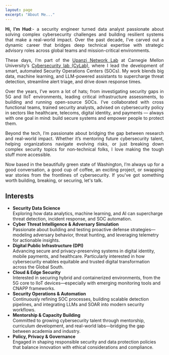 ```yaml
---
layout: page
excerpt: "About Me..."
---
```

<p>
<div style="text-align: justify">
<b>Hi, I’m Hud</b>:- a security engineer turned data analyst passionate about solving complex cybersecurity challenges and building resilient systems that make a real-world impact. Over the past decade, I’ve carved out a dynamic career that bridges deep technical expertise with strategic advisory roles across global teams and mission-critical environments.</div></p>
<p>
<div style="text-align: justify">
These days, I’m part of the <a href="https://www.africa.engineering.cmu.edu/research/upanzi/index.html">Upanzi Network Lab</a> at Carnegie Mellon University’s <a href="https://www.cylab.cmu.edu/">Cybersecurity lab (CyLab)</a>, where I lead the development of smart, automated Security Operations Centers (SOCs). My work blends big data, machine learning, and LLM-powered assistants to supercharge threat detection, streamline alert triage, and drive down response times.</div></p>
<p>
<div style="text-align: justify">
Over the years, I’ve worn a lot of hats; from investigating security gaps in 5G and IIoT environments, leading critical infrastructure assessments, to building and running open-source SOCs. I’ve collaborated with cross functional teams, trained security analysts, advised on cybersecurity policy in sectors like healthcare, telecoms, digital identity, and payments — always with one goal in mind: build secure systems and empower people to protect them.</div></p>
<p>
<div style="text-align: justify">
Beyond the tech, I’m passionate about bridging the gap between research and real-world impact. Whether it’s mentoring future cybersecurity talent, helping organizations navigate evolving risks, or just breaking down complex security topics for non-technical folks, I love making the tough stuff more accessible.</div></p>
<p>
<div style="text-align: justify">
Now based in the beautifully green state of Washington, I’m always up for a good conversation, a good cup of coffee, an exciting project, or swapping war stories from the frontlines of cybersecurity. If you've got something worth building, breaking, or securing, let's talk.</div></p>

## Interests

- **Security Data Science**  
  Exploring how data analytics, machine learning, and AI can supercharge threat detection, incident response, and SOC automation.
- **Cyber Threat Intelligence & Adversary Simulation**  
  Passionate about building and testing proactive defense strategies—modeling adversary behavior, threat hunting, and leveraging telemetry for actionable insights.
- **Digital Public Infrastructure (DPI)**  
  Advancing secure and privacy-preserving systems in digital identity, mobile payments, and healthcare. Particularly interested in how cybersecurity enables equitable and trusted digital transformation across the Global South.
- **Cloud & Edge Security**  
  Interested in securing hybrid and containerized environments, from the 5G core to IIoT devices—especially with emerging monitoring tools and CNAPP frameworks.
- **Security Operations & Automation**  
  Continuously refining SOC processes, building scalable detection pipelines, and integrating LLMs and SOAR into modern security workflows.
- **Mentorship & Capacity Building**  
  Committed to growing cybersecurity talent through mentorship, curriculum development, and real-world labs—bridging the gap between academia and industry.
- **Policy, Privacy & Governance**  
  Engaged in shaping responsible security and data protection policies that balance innovation with ethical considerations and compliance.